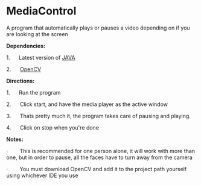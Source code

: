 # MediaControl
A program that automatically plays or pauses a video depending on if you are looking at the screen



**Dependencies:**

1.     
Latest version of [JAVA](http://www.oracle.com/technetwork/java/javase/downloads/jdk8-downloads-2133151.html)

2.     
[OpenCV](http://opencv.org/downloads.html)


**Directions:**

1.     
Run the program

2.     
Click start, and have the media player as the active window

3.     
Thats pretty much it, the program takes care of pausing and playing.

4.     
Click on stop when you're done

**Notes:**

·       
This is recommended for one person alone, it will work with more than one, but in order to pause, all the faces have to turn away from the camera

·       
You must download OpenCV and add it to the project path yourself using whichever IDE you use
